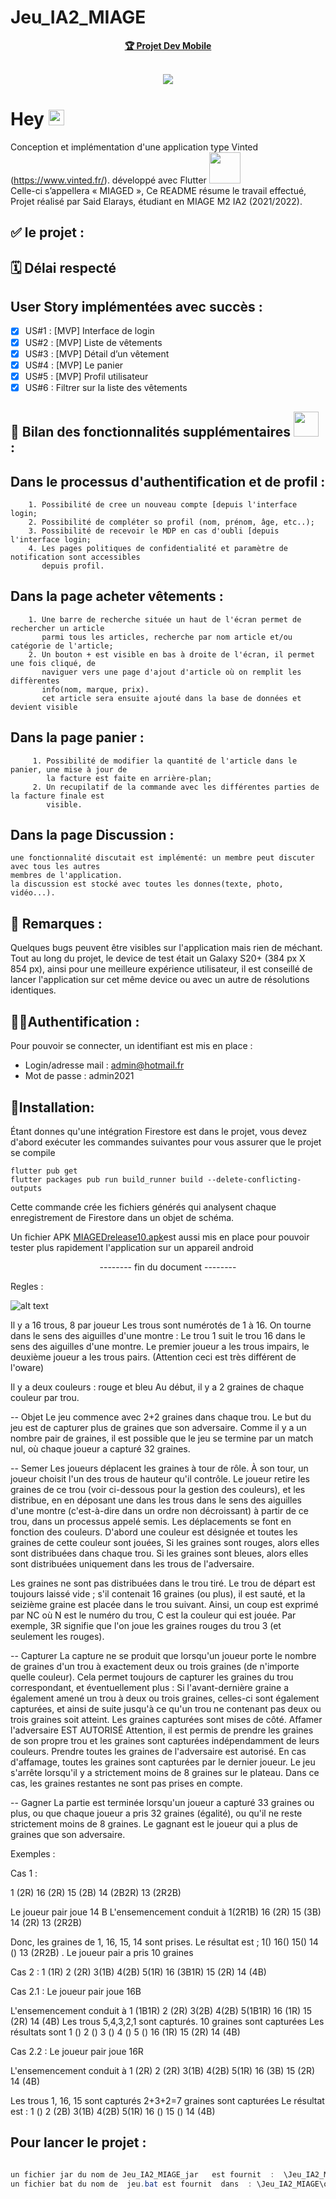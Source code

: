 # Jeu_IA2_MIAGE

<p align="center">
  <a href="#"><b>🏆 Projet Dev Mobile</b></a>
  <br><br>
</p>
<p align="center">
  <img  src="https://github.com/El-S-IA2/Jeu_IA2_MIAGE/blob/main/BYSCH!%20(3).png ">
</p>





# Hey  <img src="https://media.giphy.com/media/hvRJCLFzcasrR4ia7z/giphy.gif" width="25px"> <br /> 


 Conception et implémentation d'une application type Vinted (https://www.vinted.fr/). 
 développé avec Flutter  <img src="https://storage.googleapis.com/cms-storage-bucket/70760bf1e88b184bb1bc.png"  width="50px">  <br /> 
 Celle-ci s’appellera « MIAGED »,
 Ce README résume le travail effectué,
 Projet réalisé par Said Elarays, étudiant en  MIAGE M2 IA2 (2021/2022).
     
##  ✅  le projet :

## 🗓    Délai respecté    

## User Story implémentées avec succès :

 
 - [x] US#1 : [MVP] Interface de login 
 - [x] US#2 : [MVP] Liste de vêtements
 - [x] US#3 : [MVP] Détail d’un vêtement
 - [x] US#4 : [MVP] Le panier
 - [x] US#5 : [MVP] Profil utilisateur
 - [x] US#6 : Filtrer sur la liste des vêtements

## 🌸 Bilan des fonctionnalités supplémentaires  <img src="https://media.giphy.com/media/26vwfMVM6nlEkwftUj/giphy.gif" width="40px">  : 


## Dans le processus d'authentification et de profil :
	
		1. Possibilité de cree un nouveau compte [depuis l'interface login;
		2. Possibilité de compléter so profil (nom, prénom, âge, etc..);
		3. Possibilité de recevoir le MDP en cas d'oubli [depuis l'interface login;
		4. Les pages politiques de confidentialité et paramètre de notification sont accessibles
		   depuis profil.
		
## Dans la page acheter vêtements :

		1. Une barre de recherche située un haut de l'écran permet de rechercher un article
		   parmi tous les articles, recherche par nom article et/ou catégorie de l'article;
		2. Un bouton + est visible en bas à droite de l'écran, il permet une fois cliqué, de 			 		 
		   naviguer vers une page d'ajout d'article où on remplit les diffèrentes 		  
		   info(nom, marque, prix).
		   cet article sera ensuite ajouté dans la base de données et devient visible 

## Dans la page panier :
		

		 1. Possibilité de modifier la quantité de l'article dans le panier, une mise à jour de  	
		    la facture est faite en arrière-plan;
		 2. Un recupilatif de la commande avec les différentes parties de la facture finale est 
		    visible.


## Dans la page Discussion :

	une fonctionnalité discutait est implémenté: un membre peut discuter avec tous les autres 		
	membres de l'application.
	la discussion est stocké avec toutes les donnes(texte, photo, vidéo...).
			

## 🚧 Remarques :

Quelques bugs  peuvent  être  visibles  sur  l'application  mais  rien  de  méchant.
<br /> 
Tout au long du projet, le device de test était un Galaxy S20+ (384 px X 854 px), ainsi pour une meilleure expérience utilisateur, 
il est conseillé de lancer l'application sur cet même device ou avec un autre de résolutions identiques.

## 💁🔑Authentification :
Pour pouvoir se connecter, un identifiant est mis en place :

 - Login/adresse mail : admin@hotmail.fr
 - Mot de passe : admin2021



## 🔧Installation:

Étant donnes qu'une intégration Firestore est dans le projet, vous devez d'abord exécuter les commandes suivantes pour vous assurer que le projet se compile 

```
flutter pub get
flutter packages pub run build_runner build --delete-conflicting-outputs
```
Cette commande crée les fichiers générés qui analysent chaque enregistrement de Firestore dans un objet de schéma.

Un fichier APK [MIAGEDrelease10.apk](MIAGEDrelease10.apk)est aussi mis en place pour pouvoir tester plus rapidement l'application sur un appareil android


<p align="center">
      -------- fin du document --------
</p>
                                                  


Regles :

![alt text](https://github.com/El-S-IA2/Jeu_IA2_MIAGE/blob/main/Capture%20d%E2%80%99%C3%A9cran%202022-03-10%20153418.png?raw=true)


Il y a 16 trous, 8 par joueur
Les trous sont numérotés de 1 à 16. On tourne dans le sens des aiguilles d'une montre : Le trou 1 suit le trou 16 dans le sens des aiguilles d'une montre. 
Le premier joueur a les trous impairs, le deuxième joueur a les trous pairs.
(Attention ceci est très différent de l'oware)

Il y a deux couleurs : rouge et bleu
Au début, il y a 2 graines de chaque couleur par trou.

-- Objet
Le jeu commence avec 2+2 graines dans chaque trou. Le but du jeu est de capturer plus de graines que son adversaire. Comme il y a un nombre pair de graines, il est possible que le jeu se termine par un match nul, où chaque joueur a capturé 32 graines.

-- Semer
Les joueurs déplacent les graines à tour de rôle. À son tour, un joueur choisit l'un des trous de hauteur qu'il contrôle. Le joueur retire les graines de ce trou (voir ci-dessous pour la gestion des couleurs), et les distribue, en en déposant une dans les trous dans le sens des aiguilles d'une montre (c'est-à-dire dans un ordre non décroissant) à partir de ce trou, dans un processus appelé semis. 
Les déplacements se font en fonction des couleurs. D'abord une couleur est désignée et toutes les graines de cette couleur sont jouées, 
Si les graines sont rouges, alors elles sont distribuées dans chaque trou. Si les graines sont bleues, alors elles sont distribuées uniquement dans les trous de l'adversaire.

Les graines ne sont pas distribuées dans le trou tiré. Le trou de départ est toujours laissé vide ; s'il contenait 16 graines (ou plus), il est sauté, et la seizième graine est placée dans le trou suivant. 
Ainsi, un coup est exprimé par NC où N est le numéro du trou, C est la couleur qui est jouée.
Par exemple, 3R signifie que l'on joue les graines rouges du trou 3 (et seulement les rouges). 

-- Capturer
La capture ne se produit que lorsqu'un joueur porte le nombre de graines d'un trou à exactement deux ou trois graines (de n'importe quelle couleur). Cela permet toujours de capturer les graines du trou correspondant, et éventuellement plus : Si l'avant-dernière graine a également amené un trou à deux ou trois graines, celles-ci sont également capturées, et ainsi de suite jusqu'à ce qu'un trou ne contenant pas deux ou trois graines soit atteint. Les graines capturées sont mises de côté. Affamer l'adversaire EST AUTORISÉ
Attention, il est permis de prendre les graines de son propre trou et les graines sont capturées indépendamment de leurs couleurs.
Prendre toutes les graines de l'adversaire est autorisé. En cas d'affamage, toutes les graines sont capturées par le dernier joueur.
Le jeu s'arrête lorsqu'il y a strictement moins de 8 graines sur le plateau. Dans ce cas, les graines restantes ne sont pas prises en compte.

-- Gagner
La partie est terminée lorsqu'un joueur a capturé 33 graines ou plus, ou que chaque joueur a pris 32 graines (égalité), ou qu'il ne reste strictement moins de 8 graines. Le gagnant est le joueur qui a plus de graines que son adversaire.



Exemples :
 
Cas 1 :
 
1 (2R)
16 (2R) 15 (2B) 14 (2B2R) 13 (2R2B)
 
Le joueur pair joue 14 B
L'ensemencement conduit à
1(2R1B)
16 (2R) 15 (3B) 14 (2R) 13 (2R2B)
 
Donc, les graines de 1, 16, 15, 14 sont prises.
Le résultat est ;
1()
16() 15() 14 () 13 (2R2B) . Le joueur pair a pris 10 graines
 
Cas 2 :
1 (1R) 2 (2R) 3(1B) 4(2B) 5(1R)
16 (3B1R) 15 (2R) 14 (4B)
 
Cas 2.1 :
Le joueur pair joue 16B
 
L'ensemencement conduit à
1 (1B1R) 2 (2R) 3(2B) 4(2B) 5(1B1R)
16 (1R) 15 (2R) 14 (4B)
Les trous 5,4,3,2,1 sont capturés. 10 graines sont capturées
Les résultats sont
1 () 2 () 3 () 4 () 5 ()
16 (1R) 15 (2R) 14 (4B)
 
Cas 2.2 :
Le joueur pair joue 16R
 
L'ensemencement conduit à
1 (2R) 2 (2R) 3(1B) 4(2B) 5(1R)
16 (3B) 15 (2R) 14 (4B)
 
Les trous 1, 16, 15 sont capturés 2+3+2=7 graines sont capturées
Le résultat est :
1 () 2 (2B) 3(1B) 4(2B) 5(1R)
16 () 15 () 14 (4B)


## Pour lancer le projet :


```java

un fichier jar du nom de Jeu_IA2_MIAGE_jar   est fournit  :  \Jeu_IA2_MIAGE\out\artifacts\Jeu_IA2_MIAGE_jar
un fichier bat du nom de  jeu.bat est fournit  dans  : \Jeu_IA2_MIAGE\out\artifacts\Jeu_IA2_MIAGE_jar 
   
```



